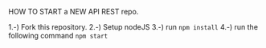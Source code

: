 HOW TO START a NEW API REST repo.

1.-) Fork this repository.
2.-) Setup nodeJS
3.-) run `npm install`
4.-) run the following command `npm start`
